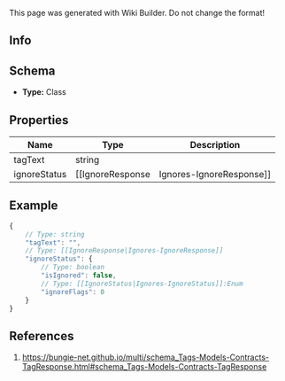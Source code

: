 <span class="wiki-builder">This page was generated with Wiki Builder. Do not change the format!</span>

## Info

## Schema
* **Type:** Class

## Properties
Name | Type | Description
---- | ---- | -----------
tagText | string | 
ignoreStatus | [[IgnoreResponse|Ignores-IgnoreResponse]] | 

## Example
```javascript
{
    // Type: string
    "tagText": "",
    // Type: [[IgnoreResponse|Ignores-IgnoreResponse]]
    "ignoreStatus": {
        // Type: boolean
        "isIgnored": false,
        // Type: [[IgnoreStatus|Ignores-IgnoreStatus]]:Enum
        "ignoreFlags": 0
    }
}

```

## References
1. https://bungie-net.github.io/multi/schema_Tags-Models-Contracts-TagResponse.html#schema_Tags-Models-Contracts-TagResponse
